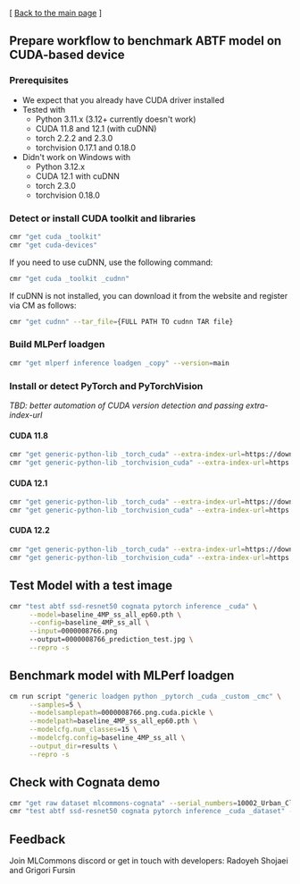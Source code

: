 [ [Back to the main page](README.md) ]


## Prepare workflow to benchmark ABTF model on CUDA-based device

### Prerequisites

* We expect that you already have CUDA driver installed
* Tested with 
  * Python 3.11.x (3.12+ currently doesn't work)
  * CUDA 11.8 and 12.1 (with cuDNN)
  * torch 2.2.2 and 2.3.0
  * torchvision 0.17.1 and 0.18.0 
* Didn't work on Windows with
  * Python 3.12.x
  * CUDA 12.1 with cuDNN
  * torch 2.3.0
  * torchvision 0.18.0 


### Detect or install CUDA toolkit and libraries


```bash
cmr "get cuda _toolkit"
cmr "get cuda-devices"
```

If you need to use cuDNN, use the following command:

```bash
cmr "get cuda _toolkit _cudnn"
```

If cuDNN is not installed, you can download it from the website and register via CM as follows:
```bash
cmr "get cudnn" --tar_file={FULL PATH TO cudnn TAR file}
```

### Build MLPerf loadgen

```bash
cmr "get mlperf inference loadgen _copy" --version=main
```


### Install or detect PyTorch and PyTorchVision

*TBD: better automation of CUDA version detection and passing extra-index-url*

#### CUDA 11.8

```bash
cmr "get generic-python-lib _torch_cuda" --extra-index-url=https://download.pytorch.org/whl/cu118 --force-install
cmr "get generic-python-lib _torchvision_cuda" --extra-index-url=https://download.pytorch.org/whl/cu118 --force-install
```

#### CUDA 12.1

```bash
cmr "get generic-python-lib _torch_cuda" --extra-index-url=https://download.pytorch.org/whl/cu121 --force-install --version=2.2.2
cmr "get generic-python-lib _torchvision_cuda" --extra-index-url=https://download.pytorch.org/whl/cu121 --force-install --version=0.17.1
```

#### CUDA 12.2

```bash
cmr "get generic-python-lib _torch_cuda" --extra-index-url=https://download.pytorch.org/whl/cu122 --force-install --version=2.2.2
cmr "get generic-python-lib _torchvision_cuda" --extra-index-url=https://download.pytorch.org/whl/cu122 --force-install --version=0.17.1
```


## Test Model with a test image

```bash
cmr "test abtf ssd-resnet50 cognata pytorch inference _cuda" \
     --model=baseline_4MP_ss_all_ep60.pth \
     --config=baseline_4MP_ss_all \
     --input=0000008766.png 
     --output=0000008766_prediction_test.jpg \
     --repro -s
```

## Benchmark model with MLPerf loadgen

```bash
cm run script "generic loadgen python _pytorch _cuda _custom _cmc" \
     --samples=5 \
     --modelsamplepath=0000008766.png.cuda.pickle \
     --modelpath=baseline_4MP_ss_all_ep60.pth \
     --modelcfg.num_classes=15 \
     --modelcfg.config=baseline_4MP_ss_all \
     --output_dir=results \
     --repro -s
```


## Check with Cognata demo

```bash
cmr "get raw dataset mlcommons-cognata" --serial_numbers=10002_Urban_Clear_Morning --group_names=Cognata_Camera_01_8M --file_names=Cognata_Camera_01_8M_ann.zip;Cognata_Camera_01_8M_ann_laneline.zip;Cognata_Camera_01_8M.zip
cmr "test abtf ssd-resnet50 cognata pytorch inference _cuda _dataset" --model=baseline_4MP_ss_all_ep60.pth --config=baseline_4MP_ss_all --visualize
```


## Feedback

Join MLCommons discord or get in touch with developers: Radoyeh Shojaei and Grigori Fursin

